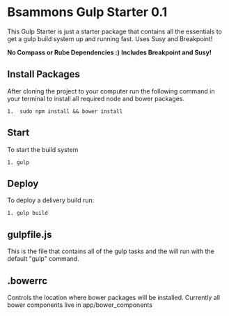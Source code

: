 # Bsammons Gulp Starter 0.1

This Gulp Starter is just a starter package that contains all the essentials to get a gulp build system up and running fast. Uses Susy and Breakpoint!

**No Compass or Rube Dependencies :)**
**Includes Breakpoint and Susy!**

## Install Packages

After cloning the project to your computer run the following command in your terminal to install all required node and bower packages.

	1.  sudo npm install && bower install


## Start

To start the build system

	1. gulp


## Deploy

To deploy a delivery build run:

	1. gulp build


## gulpfile.js
This is the file that contains all of the gulp tasks and the will run with the default "gulp" command.

## .bowerrc
Controls the location where bower packages will be installed. Currently all bower components live in app/bower_components
